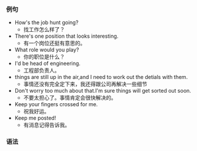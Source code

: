 ### 例句

- How's the job hunt going?
  - 找工作怎么样了？
- There's one position that looks interesting.
  - 有一个岗位还挺有意思的。
- What role would you play?
  - 你的职位是什么？
- I'd be head of engineering.
  - 工程部负责人。
- things are still up in the air,and I need to work out the detials with them.
  - 事情还没有完全定下来，我还得跟公司再解决一些细节
- Don't worry too much about that.I'm sure things will get sorted out soon.
  - 不要太担心了。事情肯定会很快解决的。
- Keep your fingers crossed for me.
  - 祝我好运。
- Keep me posted!
  - 有消息记得告诉我。

### 语法
